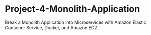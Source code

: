 # Project-4-Monolith-Application
 Break a Monolith Application into Microservices with Amazon Elastic Container Service, Docker, and Amazon EC2
